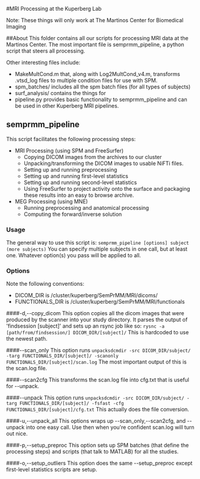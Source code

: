 #MRI Processing at the Kuperberg Lab

Note: These things will only work at The Martinos Center for Biomedical Imaging

##About
This folder contains all our scripts for processing MRI data at the Martinos Center. The
most important file is semprmm_pipeline, a python script that steers all processing.

Other interesting files include:
*	MakeMultCond.m that, along with Log2MultCond\_v4.m, transforms .vtsd\_log files to multiple condition files for use with SPM.
*	spm\_batches/ includes all the spm batch files (for all types of subjects)
*	surf\_analysis/ contains the things for 
*	pipeline.py provides basic functionality to semprmm_pipeline and can be used in other Kuperberg MRI pipelines.

## semprmm\_pipeline
This script facilitates the following processing steps:
*	MRI Processing (using SPM and FreeSurfer)
	*	Copying DICOM images from the archives to our cluster
	*	Unpacking/transforming the DICOM images to usable NiFTi files.
	*	Setting up and running preprocessing
	*	Setting up and running first-level statistics 
	*	Setting up and running second-level statistics
	*	Using FreeSurfer to project activity onto the surface and packaging these results into an easy to browse archive.
*	MEG Processing (using MNE)
	*	Running preprocessing and anatomical processing
	* 	Computing the forward/inverse solution
	
### Usage
The general way to use this script is:
`semprmm_pipeline [options] subject (more subjects)`
You can specify multiple subjects in one call, but at least one. Whatever option(s) you pass will be applied to all.

### Options
Note the following conventions:
*	DICOM_DIR is /cluster/kuperberg/SemPrMM/MRI/dicoms/
*	FUNCTIONALS\_DIR is /cluster/kuperberg/SemPrMM/MRI/functionals

####-d,--copy_dicom
This option copies all the dicom images that were produced by the scanner into your study directory. It parses the output of 'findsession [subject]' and sets up an rsync job like so: `rysnc -a [path/from/findsession/] DICOM_DIR/[subject]/`
This is hardcoded to use the newest path.

####--scan_only
This option runs `unpacksdcmdir -src DICOM_DIR/subject/ -targ FUNCTIONALS_DIR/[subject]/ -scanonly FUNCTIONALS_DIR/[subject]/scan.log`
The most important output of this is the scan.log file.

####--scan2cfg
This transforms the scan.log file into cfg.txt that is useful for --unpack.

####--unpack
This option runs `unpacksdcmdir -src DICOM_DIR/subject/ -targ FUNCTIONALS_DIR/[subject]/ -fsfast -cfg FUNCTIONALS_DIR/[subject]/cfg.txt`
This actually does the file conversion.

####-u,--unpack_all
This options wraps up --scan_only,--scan2cfg, and --unpack into one easy call. Use then when you're confident scan.log will turn out nice.

####-p,--setup_preproc
This option sets up SPM batches (that define the processing steps) and scripts (that talk to MATLAB) for all the studies.

####-o,--setup_outliers
This option does the same --setup_preproc except first-level statistics scripts are setup.
